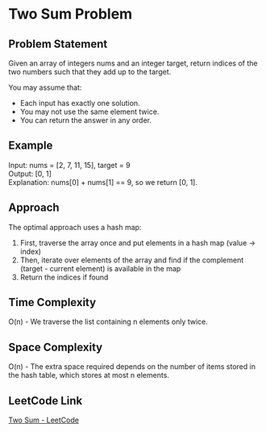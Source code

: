 # Two Sum Problem

## Problem Statement
Given an array of integers nums and an integer target, return indices of the two numbers such that they add up to the target.

You may assume that:
- Each input has exactly one solution.
- You may not use the same element twice.
- You can return the answer in any order.

## Example
Input: nums = [2, 7, 11, 15], target = 9  
Output: [0, 1]  
Explanation: nums[0] + nums[1] == 9, so we return [0, 1].

## Approach
The optimal approach uses a hash map:
1. First, traverse the array once and put elements in a hash map (value -> index)
2. Then, iterate over elements of the array and find if the complement (target - current element) is available in the map
3. Return the indices if found

## Time Complexity
O(n) - We traverse the list containing n elements only twice.

## Space Complexity
O(n) - The extra space required depends on the number of items stored in the hash table, which stores at most n elements.

## LeetCode Link
[Two Sum - LeetCode](https://leetcode.com/problems/two-sum/)